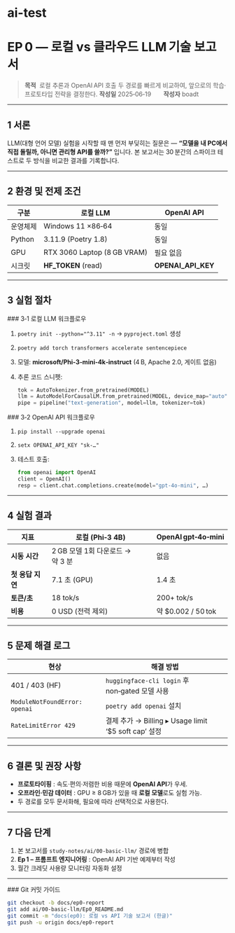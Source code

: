 # ai-test
# EP 0 — **로컬 vs 클라우드 LLM 기술 보고서**

> **목적**  로컬 추론과 OpenAI API 호출 두 경로를 빠르게 비교하여, 앞으로의 학습·프로토타입 전략을 결정한다.
> **작성일** 2025‑06‑19  **작성자** boadt

---

## 1 서론

LLM(대형 언어 모델) 실험을 시작할 때 맨 먼저 부딪히는 질문은 ―
**“모델을 내 PC에서 직접 돌릴까, 아니면 관리형 API를 쓸까?”** 입니다.
본 보고서는 30 분간의 스파이크 테스트로 두 방식을 비교한 결과를 기록합니다.

---

## 2 환경 및 전제 조건

| 구분     | 로컬 LLM                      | OpenAI API           |
| ------ | --------------------------- | -------------------- |
| 운영체제   | Windows 11 ×86‑64           | 동일                   |
| Python | 3.11.9 (Poetry 1.8)         | 동일                   |
| GPU    | RTX 3060 Laptop (8 GB VRAM) | 필요 없음                |
| 시크릿    | **HF\_TOKEN** (read)        | **OPENAI\_API\_KEY** |

---

## 3 실험 절차

\### 3‑1 로컬 LLM 워크플로우

1. `poetry init --python="^3.11" -n` → `pyproject.toml` 생성
2. `poetry add torch transformers accelerate sentencepiece`
3. 모델: **microsoft/Phi‑3‑mini‑4k‑instruct** (4 B, Apache 2.0, 게이트 없음)
4. 추론 코드 스니펫:

   ```python
   tok = AutoTokenizer.from_pretrained(MODEL)
   llm = AutoModelForCausalLM.from_pretrained(MODEL, device_map="auto")
   pipe = pipeline("text-generation", model=llm, tokenizer=tok)
   ```

\### 3‑2 OpenAI API 워크플로우

1. `pip install --upgrade openai`
2. `setx OPENAI_API_KEY "sk-…"`
3. 테스트 호출:

   ```python
   from openai import OpenAI
   client = OpenAI()
   resp = client.chat.completions.create(model="gpt-4o-mini", …)
   ```

---

## 4 실험 결과

| 지표          | 로컬 (Phi‑3 4B)           | OpenAI gpt‑4o‑mini |
| ----------- | ----------------------- | ------------------ |
| **시동 시간**   | 2 GB 모델 1회 다운로드 → 약 3 분 | 없음                 |
| **첫 응답 지연** | 7.1 초 (GPU)             | 1.4 초              |
| **토큰/초**    | 18 tok/s                | 200+ tok/s         |
| **비용**      | 0 USD (전력 제외)           | 약 \$0.002 / 50 tok |

---

## 5 문제 해결 로그

| 현상                            | 해결 방법                                           |
| ----------------------------- | ----------------------------------------------- |
| 401 / 403 (HF)                | `huggingface-cli login` 후 non‑gated 모델 사용       |
| `ModuleNotFoundError: openai` | `poetry add openai` 설치                          |
| `RateLimitError 429`          | 결제 추가 → Billing ▸ Usage limit ‘\$5 soft cap’ 설정 |

---

## 6 결론 및 권장 사항

* **프로토타이핑** : 속도·편의·저렴한 비용 때문에 **OpenAI API**가 우세.
* **오프라인·민감 데이터** : GPU ≥ 8 GB가 있을 때 **로컬 모델**로도 실험 가능.
* 두 경로를 모두 문서화해, 필요에 따라 선택적으로 사용한다.

---

## 7 다음 단계

1. 본 보고서를 `study‑notes/ai/00-basic-llm/` 경로에 병합
2. **Ep 1 – 프롬프트 엔지니어링** : OpenAI API 기반 예제부터 작성
3. 월간 크레딧 사용량 모니터링 자동화 설정

---

\### Git 커밋 가이드

```bash
git checkout -b docs/ep0-report
git add ai/00-basic-llm/Ep0_README.md
git commit -m "docs(ep0): 로컬 vs API 기술 보고서 (한글)"
git push -u origin docs/ep0-report
```
